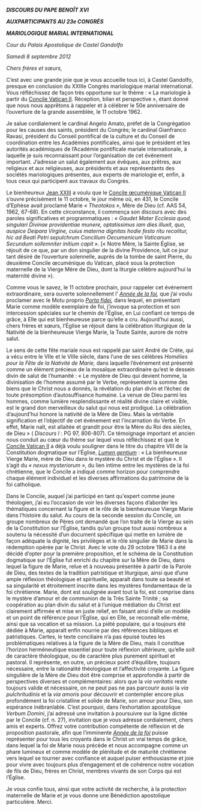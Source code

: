 ***DISCOURS DU PAPE BENOÎT XVI***

***AUX******PARTICIPANTS AU 23e CONGRÈS***

***MARIOLOGIQUE MARIAL INTERNATIONAL***

*Cour du Palais Apostolique de Castel Gandolfo*

*Samedi 8 septembre 2012*

*Chers frères et sœurs,*

C’est avec une grande joie que je vous accueille tous ici, à Castel Gandolfo, presque en conclusion du XXIIIe Congrès mariologique marial international. Vous réfléchissez de façon très opportune sur le thème : « La mariologie à partir du [Concile Vatican II](http://www.vatican.va/archive/hist_councils/ii_vatican_council/index_fr.htm). Réception, bilan et perspective », étant donné que nous nous apprêtons à rappeler et à célébrer le 50e anniversaire de l’ouverture de la grande assemblée, le 11 octobre 1962.

Je salue cordialement le cardinal Angelo Amato, préfet de la Congrégation pour les causes des saints, président du Congrès; le cardinal Gianfranco Ravasi, président du Conseil pontifical de la culture et du Conseil de coordination entre les Académies pontificales, ainsi que le président et les autorités académiques de l’Académie pontificale mariale internationale, à laquelle je suis reconnaissant pour l’organisation de cet événement important. J’adresse un salut également aux évêques, aux prêtres, aux religieux et aux religieuses, aux présidents et aux représentants des sociétés mariologiques présentes, aux experts de mariologie et, enfin, à tous ceux qui participent aux travaux du Congrès.

Le bienheureux [Jean XXIII](/content/john-xxiii/fr.html) a voulu que le [Concile œcuménique Vatican II](http://www.vatican.va/archive/hist_councils/ii_vatican_council/index_fr.htm) s’ouvre précisément le 11 octobre, le jour même où, en 431, le Concile d’Ephèse avait proclamé Marie *« Theotokos »*, Mère de Dieu (cf. AAS 54, 1962, 67-68). En cette circonstance, il commença son discours avec des paroles significatives et programmatiques : *« Gaudet Mater Ecclesia quod, singulari Divinae providentiae munere, optatissimus iam dies illuxit, quo, auspice Deipara Virgine, cuius materna dignitas hodie festo ritu recolitur, hic ad Beati Petri sepulchrum Concilium Oecumenicum Vaticanum Secundum sollemniter initium capit »*. \[« Notre Mère, la Sainte Église, se réjouit de ce que, par un don singulier de la divine Providence, luit ce jour tant désiré de l’ouverture solennelle, auprès de la tombe de saint Pierre, du deuxième Concile œcuménique du Vatican, placé sous la protection maternelle de la Vierge Mère de Dieu, dont la liturgie célèbre aujourd’hui la maternité divine »).

Comme vous le savez, le 11 octobre prochain, pour rappeler cet événement extraordinaire, sera ouverte solennellement l’ *[Année de la foi](http://www.annusfidei.va/),* que j’ai voulu proclamer avec le Motu proprio *[Porta fidei](/content/benedict-xvi/fr/motu_proprio/documents/hf_ben-xvi_motu-proprio_20111011_porta-fidei.html),* dans lequel, en présentant Marie comme modèle exemplaire de foi, j’invoque sa protection et son intercession spéciales sur le chemin de l’Église, en Lui confiant ce temps de grâce, à Elle qui est bienheureuse parce qu’elle a cru. Aujourd’hui aussi, chers frères et sœurs, l’Église se réjouit dans la célébration liturgique de la Nativité de la bienheureuse Vierge Marie, la Toute Sainte, aurore de notre salut.

Le sens de cette fête mariale nous est rappelé par saint André de Crète, qui a vécu entre le VIIe et le VIIIe siècle, dans l’une de ses célèbres *Homélies pour la Fête de la Nativité de Marie,* dans laquelle l’événement est présenté comme un élément précieux de la mosaïque extraordinaire qu’est le dessein divin de salut de l’humanité : « Le mystère de Dieu qui devient homme, la divinisation de l’homme assumé par le Verbe, représentent la somme des biens que le Christ nous a donnés, la révélation du plan divin et l’échec de toute présomption d’autosuffisance humaine. La venue de Dieu parmi les hommes, comme lumière resplendissante et réalité divine claire et visible, est le grand don merveilleux du salut qui nous est prodigué. La célébration d’aujourd’hui honore la nativité de la Mère de Dieu. Mais la véritable signification et l’objectif de cet événement est l’incarnation du Verbe. En effet, Marie naît, est allaitée et grandit pour être la Mère du Roi des siècles, de Dieu » ( *Discours* *I* : PG 97, 806-807). Ce témoignage important et ancien nous conduit au cœur du thème sur lequel vous réfléchissez et que le [Concile Vatican II](http://www.vatican.va/archive/hist_councils/ii_vatican_council/index_fr.htm) a déjà voulu souligner dans le titre du chapitre VIII de la Constitution dogmatique sur l’Église, *[Lumen gentium](/archive/hist_councils/ii_vatican_council/documents/_vat-ii_const_19641121_lumen-gentium_fr.htmlhttp_/www.vatican.va/archive/hist_councils/ii_vatican_council/documents/vat-ii_const_19641121_lumen-gentium_fr.html)* : « La bienheureuse Vierge Marie, mère de Dieu dans le mystère du Christ et de l’Église ». Il s’agit du *« nexus mysteriorum »*, du lien intime entre les mystères de la foi chrétienne, que le Concile a indiqué comme horizon pour comprendre chaque élément individuel et les diverses affirmations du patrimoine de la foi catholique.

Dans le Concile, auquel j’ai participé en tant qu'expert comme jeune théologien, j’ai eu l’occasion de voir les diverses façons d’aborder les thématiques concernant la figure et le rôle de la bienheureuse Vierge Marie dans l’histoire du salut. Au cours de la seconde session du Concile, un groupe nombreux de Pères ont demandé que l’on traite de la Vierge au sein de la Constitution sur l’Église, tandis qu’un groupe tout aussi nombreux a soutenu la nécessité d’un document spécifique qui mette en lumière de façon adéquate la dignité, les privilèges et le rôle singulier de Marie dans la rédemption opérée par le Christ. Avec le vote du 29 octobre 1963 il a été décidé d’opter pour la première proposition, et le schéma de la Constitution dogmatique sur l’Église fut enrichi du chapitre sur la Mère de Dieu, dans lequel la figure de Marie, relue et à nouveau présentée à partir de la Parole de Dieu, des textes de la tradition patristique et liturgique, ainsi que d’une ample réflexion théologique et spirituelle, apparaît dans toute sa beauté et sa singularité et étroitement inscrite dans les mystères fondamentaux de la foi chrétienne. Marie, dont est soulignée avant tout la foi, est comprise dans le mystère d’amour et de communion de la Très Sainte Trinité ; sa coopération au plan divin du salut et à l’unique médiation du Christ est clairement affirmée et mise en juste relief, en faisant ainsi d’elle un modèle et un point de référence pour l’Église, qui en Elle, se reconnaît elle-même, ainsi que sa vocation et sa mission. La piété populaire, qui a toujours été dédiée à Marie, apparaît enfin nourrie par des références bibliques et patristiques. Certes, le texte conciliaire n’a pas épuisé toutes les problématiques relatives à la figure de la Mère de Dieu, mais il constitue l’horizon herméneutique essentiel pour toute réflexion ultérieure, qu’elle soit de caractère théologique, ou de caractère plus purement spirituel et pastoral. Il représente, en outre, un précieux point d’équilibre, toujours nécessaire, entre la rationalité théologique et l’affectivité croyante. La figure singulière de la Mère de Dieu doit être comprise et approfondie à partir de perspectives diverses et complémentaires: alors que la *via veritatis* reste toujours valide et nécessaire, on ne peut pas ne pas parcourir aussi la *via pulchritudinis* et la *via amoris* pour découvrir et contempler encore plus profondément la foi cristalline et solide de Marie, son amour pour Dieu, son espérance inébranlable. C’est pourquoi, dans l’exhortation apostolique *Verbum Domini*, j’ai adressé une invitation à poursuivre sur la ligne dictée par le Concile (cf. n. 27), invitation que je vous adresse cordialement, chers amis et experts. Offrez votre contribution compétente de réflexion et de proposition pastorale, afin que l’imminente *[Année de la foi](http://www.annusfidei.va/)* puisse représenter pour tous les croyants dans le Christ un vrai temps de grâce, dans lequel la foi de Marie nous précède et nous accompagne comme un phare lumineux et comme modèle de plénitude et de maturité chrétienne vers lequel se tourner avec confiance et auquel puiser enthousiasme et joie pour vivre avec toujours plus d’engagement et de cohérence notre vocation de fils de Dieu, frères en Christ, membres vivants de son Corps qui est l’Église.

Je vous confie tous, ainsi que votre activité de recherche, à la protection maternelle de Marie et je vous donne une Bénédiction apostolique particulière. Merci.